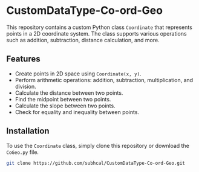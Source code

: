 # CustomDataType-Co-ord-Geo

This repository contains a custom Python class `Coordinate` that represents points in a 2D coordinate system. The class supports various operations such as addition, subtraction, distance calculation, and more.

## Features

- Create points in 2D space using `Coordinate(x, y)`.
- Perform arithmetic operations: addition, subtraction, multiplication, and division.
- Calculate the distance between two points.
- Find the midpoint between two points.
- Calculate the slope between two points.
- Check for equality and inequality between points.

## Installation

To use the `Coordinate` class, simply clone this repository or download the `CoGeo.py` file.

```bash
git clone https://github.com/subhcal/CustomDataType-Co-ord-Geo.git
